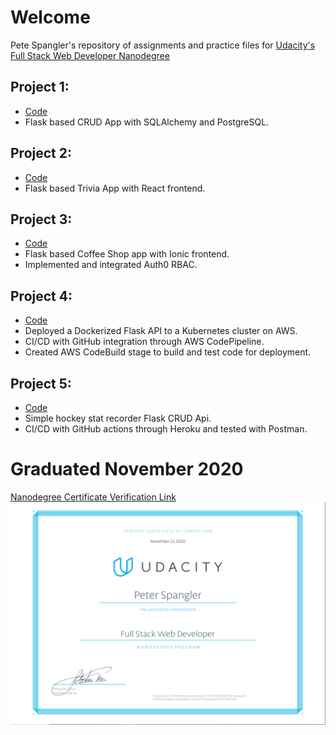 # Welcome
Pete Spangler's repository of assignments and practice files for [Udacity's Full Stack Web Developer Nanodegree](https://www.udacity.com/course/full-stack-web-developer-nanodegree--nd0044)

[//]: # (Image References)
[graduation]: ./UdacityFSNDCertificate.PNG "Graduation"

## Project 1:
- [Code](./fyyur)
- Flask based CRUD App with SQLAlchemy and PostgreSQL.

## Project 2:
- [Code](./trivia_api)
- Flask based Trivia App with React frontend.

## Project 3:
- [Code](./coffeeshop)
- Flask based Coffee Shop app with Ionic frontend.
- Implemented and integrated Auth0 RBAC.

## Project 4:
- [Code](./Flask_App_EKS)
- Deployed a Dockerized Flask API to a Kubernetes cluster on AWS.
- CI/CD with GitHub integration through AWS CodePipeline.
- Created AWS CodeBuild stage to build and test code for deployment.

## Project 5:
- [Code](./FSND_Capstone.PS)
- Simple hockey stat recorder Flask CRUD Api. 
- CI/CD with GitHub actions through Heroku and tested with Postman.

# Graduated November 2020
[Nanodegree Certificate Verification Link](https://graduation.udacity.com/confirm/WTAR7VAC)
![Certificate][Graduation]
